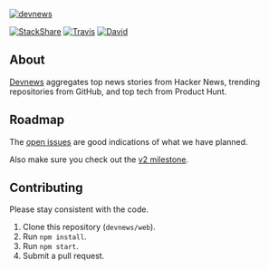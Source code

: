 [![devnews](https://devne.ws/logo.svg)](https://devne.ws/)

[![StackShare](http://img.shields.io/badge/tech-stack-0690fa.svg?style=flat)](http://stackshare.io/sunnysingh/devnews)
[![Travis](https://img.shields.io/travis/devnews/web.svg?maxAge=2592000)](https://travis-ci.org/devnews/web)
[![David](https://img.shields.io/david/devnews/web.svg?maxAge=2592000)](https://david-dm.org/devnews/web)

## About

[Devnews](https://devne.ws/) aggregates top news stories from Hacker News, trending repositories from GitHub, and top tech from Product Hunt.

## Roadmap

The [open issues](https://github.com/devnews/web/issues) are good indications of what we have planned.

Also make sure you check out the [v2 milestone](https://github.com/devnews/web/milestone/1).

## Contributing

Please stay consistent with the code.

1. Clone this repository (`devnews/web`).
2. Run `npm install`.
3. Run `npm start`.
4. Submit a pull request.
